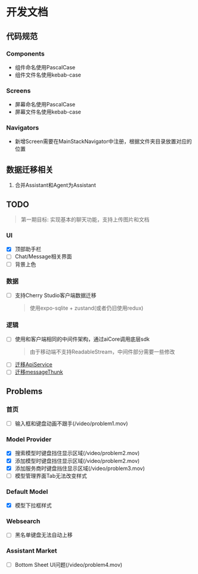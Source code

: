 # 开发文档

## 代码规范

### Components

- 组件命名使用PascalCase
- 组件文件名使用kebab-case

### Screens

- 屏幕命名使用PascalCase
- 屏幕文件名使用kebab-case

### Navigators

- 新增Screen需要在MainStackNavigator中注册，根据文件夹目录放置对应的位置

## 数据迁移相关

1. 合并Assistant和Agent为Assistant

## TODO

> 第一期目标: 实现基本的聊天功能，支持上传图片和文档

### UI

- [x] 顶部助手栏
- [ ] Chat/Message相关界面
- [ ] 背景上色

### 数据

- [ ] 支持Cherry Studio客户端数据迁移
  > 使用expo-sqlite + zustand(或者仍旧使用redux)

### 逻辑

- [ ] 使用和客户端相同的中间件架构，通过aiCore调用底层sdk
  > 由于移动端不支持ReadableStream，中间件部分需要一些修改
- [ ] [迁移ApiService](https://github.com/CherryHQ/cherry-studio/blob/main/src/renderer/src/services/ApiService.ts)
- [ ] [迁移messageThunk](https://github.com/CherryHQ/cherry-studio/blob/main/src/renderer/src/store/thunk/messageThunk.ts)

## Problems

### 首页

- [ ] 输入框和键盘动画不跟手(/video/problem1.mov)

### Model Provider

- [x] 搜索模型时键盘挡住显示区域(/video/problem2.mov)
- [x] 添加模型时键盘挡住显示区域(/video/problem2.mov)
- [x] 添加服务商时键盘挡住显示区域(/video/problem3.mov)
- [ ] 模型管理界面Tab无法改变样式

### Default Model

- [x] 模型下拉框样式

### Websearch

- [ ] 黑名单键盘无法自动上移

### Assistant Market

- [ ] Bottom Sheet UI问题(/video/problem4.mov)
